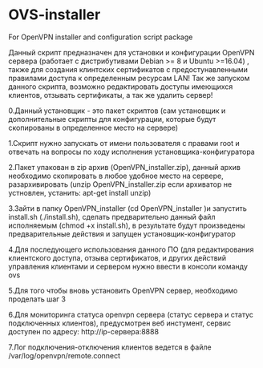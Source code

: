 # OVS-installer
For OpenVPN installer and configuration script package

Данный скрипт предназначен для установки и конфигурации OpenVPN сервера (работает с дистрибутивами Debian >= 8 и Ubuntu >=16.04) , 
также для создания клинтских сертификатов с предостунавленными правилами доступа
к определенным ресурсам LAN!
Так же запуском данного скрипта, возможно редактировать доступы имеющихся клиентов,
отзывать сертификаты, а так же удалить сервер!

0.Данный установщик - это пакет скриптов (сам установщик и дополнительные скрипты для конфигурации, которые будут скопированы в определенное место на сервере)

1.Скрипт нужно запускать от имени пользователя с правами root и отвечать на вопросы по ходу исполнения установщика-конфигуратора

2.Пакет упакован в zip архив (OpenVPN_installer.zip), данный архив необходимо скопировать в любое удобное место на сервере, разархивировать (unzip OpenVPN_installer.zip 
если архиватор не устновлен, устанить: apt-get install unzip)

3.Зайти в папку OpenVPN_installer (cd OpenVPN_installer )и запустить install.sh (./install.sh), сделать предварительно данный файл исполняемым (chmod +x install.sh), в результате будут произведены предварительные действия и запущен установщик-конфигуратор

4.Для последующего использования данного ПО (для редактирования клиентского доступа, отзыва сертификатов, и других действий управления клиентами и сервером нужно ввести в консоли команду ovs

5.Для того чтобы вновь установить OpenVPN сервер, необходимо проделать шаг 3 

6.Для мониторинга статуса openvpn сервера (статус сервера и статус подключенных клиентов), предусмотрен веб инстумент, сервис доступен по адресу:
http://ip-сервера:8888

7.Лог подключения-отключения клиентов ведется в файле /var/log/openvpn/remote.connect
